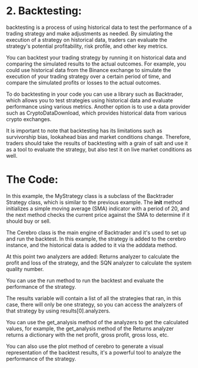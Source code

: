 # 2. Backtesting: 

backtesting is a process of using historical data to test the performance of a trading strategy and make adjustments as needed. By simulating the execution of a strategy on historical data, traders can evaluate the strategy's potential profitability, risk profile, and other key metrics.

You can backtest your trading strategy by running it on historical data and comparing the simulated results to the actual outcomes. For example, you could use historical data from the Binance exchange to simulate the execution of your trading strategy over a certain period of time, and compare the simulated profits or losses to the actual outcomes.

To do backtesting in your code you can use a library such as Backtrader, which allows you to test strategies using historical data and evaluate performance using various metrics.
Another option is to use a data provider such as CryptoDataDownload, which provides historical data from various crypto exchanges.

It is important to note that backtesting has its limitations such as survivorship bias, lookahead bias and market conditions change. Therefore, traders should take the results of backtesting with a grain of salt and use it as a tool to evaluate the strategy, but also test it on live market conditions as well.

# The Code: 
In this example, the MyStrategy class is a subclass of the Backtrader Strategy class, which is similar to the previous example. The __init__ method initializes a simple moving average (SMA) indicator with a period of 20, and the next method checks the current price against the SMA to determine if it should buy or sell.

The Cerebro class is the main engine of Backtrader and it's used to set up and run the backtest. In this example, the strategy is added to the cerebro instance, and the historical data is added to it via the adddata method.

At this point two analyzers are added: Returns analyzer to calculate the profit and loss of the strategy, and the SQN analyzer to calculate the system quality number.

You can use the run method to run the backtest and evaluate the performance of the strategy.

The results variable will contain a list of all the strategies that ran, in this case, there will only be one strategy, so you can access the analyzers of that strategy by using results[0].analyzers.

You can use the get_analysis method of the analyzers to get the calculated values, for example, the get_analysis method of the Returns analyzer returns a dictionary with the net profit, gross profit, gross loss, etc.

You can also use the plot method of cerebro to generate a visual representation of the backtest results, it's a powerful tool to analyze the performance of the strategy.
